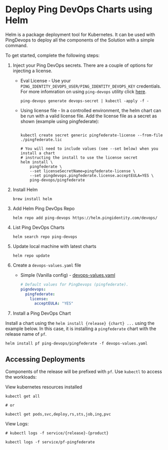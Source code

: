 # Deploy Ping DevOps Charts using Helm

Helm is a package deployment tool for Kubernetes. It can be used with PingDevops to deploy all the components of the Solution with a simple command.

To get started, complete the following steps:

1. Inject your Ping DevOps secrets.  There are a couple of options for injecting a license.

   * Eval License - Use your `PING_IDENTITY_DEVOPS_USER/PING_IDENTITY_DEVOPS_KEY` credentials.  For more infomration on using `ping-devops` utility click [here](https://pingidentity-devops.gitbook.io/devops/devopsutils/pingdevopsutil).

        ```shell
        ping-devops generate devops-secret | kubectl -apply -f -
        ```

   * Using license file - In a controlled environment, the helm chart can be run with a valid license file.  Add the license file as a secret as shown (example using pingfederate):

        ```shell

        kubectl create secret generic pingfederate-license --from-file ./pingfederate.lic

        # You will need to include values (see --set below) when you install a chart
        # instructing the install to use the license secret
        helm install \
            pingfederate \
            --set licenseSecretName=pingfederate-license \
            --set pingdevops.pingfederate.license.acceptEULA=YES \
            ping-devops/pingfederate
        ```

2. Install Helm

    ```shell
    brew install helm
    ```

3. Add Helm Ping DevOps Repo

    ```shell
    helm repo add ping-devops https://helm.pingidentity.com/devops/
    ```

4. List Ping DevOps Charts

    ```shell
    helm search repo ping-devops
    ```

5. Update local machine with latest charts

    ```shell
    helm repo update
    ```

6. Create a `devops-values.yaml` file
    * Simple (Vanilla config) - [devops-values.yaml](./devops-values.yaml)

        ```yaml
        # Default values for PingDevops (pingfederate).
        pigndevops:
          pingfederate:
            license:
              acceptEULA: "YES"
        ```

7. Install a Ping DevOps Chart

Install a chart using the `helm install {release} {chart} ...` using the example
below.  In this case, it is installing a `pingfederate` chart with the release name of
`pf`.

```shell
helm install pf ping-devops/pingfederate -f devops-values.yaml
```

## Accessing Deployments

Components of the release will be prefixed with `pf`.  Use `kubectl` to access the workloads:

View kubernetes resources installed

```shell
kubectl get all

# or

kubectl get pods,svc,deploy,rs,sts,job,ing,pvc
```

View Logs:

```shell
# kubectl logs -f service/{release}-{product}

kubectl logs -f service/pf-pingfederate
```


